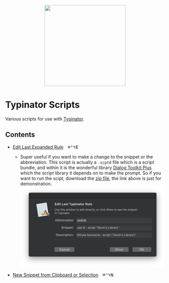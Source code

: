 <p align="center">
<img src="https://www.ergonis.com/press/2018/20180612/typinator-icon.png" width="256" height="256">
</p>

# Typinator Scripts

Various scripts for use with [Typinator][e44e5989].

## Contents

- [Edit Last Expanded Rule][e918395c]&emsp;<kbd>⌘</kbd><kbd>⌃</kbd><kbd>⌥</kbd><kbd>E</kbd>
  - Super useful if you want to make a change to the snippet or the abbreviation. This script is actually a `.scptd` file which is a script bundle, and within it is the wonderful library [Dialog Toolkit Plus][a1ea4d1d] which the script library it depends on to make the prompt. So if you want to run the scipt, download the [zip file][1db3d2aa], the link above is just for demonstration.
    ![typinator-rule](../imgs/typinator-edit-last-rule.png)

- [New Snippet from Clipboard or Selection][1172c96a]&emsp;<kbd>⌘</kbd><kbd>⌃</kbd><kbd>⌥</kbd><kbd>N</kbd>

[e44e5989]: https://www.ergonis.com/products/typinator/
[1db3d2aa]: ./Edit-Last-Expanded-Rule.zip
[a1ea4d1d]: https://www.macosxautomation.com/applescript/apps/Script_Libs.html#DialogToolkit
[e918395c]: ./Edit-Last-Expanded-Rule.applescript
[1172c96a]: ./New-Snippet-From-Selection|Clipboard.applescript
